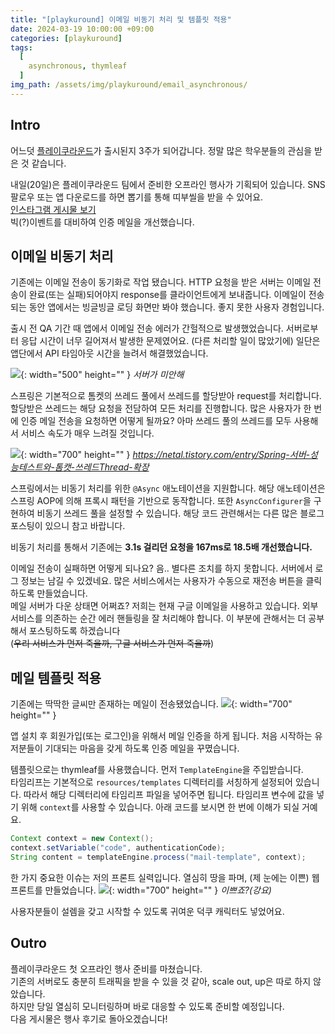 ```yaml
---
title: "[playkuround] 이메일 비동기 처리 및 템플릿 적용"
date: 2024-03-19 10:00:00 +09:00
categories: [playkuround]
tags:
  [
    asynchronous, thymleaf
  ]
img_path: /assets/img/playkuround/email_asynchronous/
---
```


## Intro
어느덧 [플레이쿠라운드](https://play.google.com/store/apps/details?id=com.umc.playkuround&pcampaignid=web_share)가 출시된지 3주가 되어갑니다. 정말 많은 학우분들의 관심을 받은 것 같습니다.

내일(20일)은 플레이쿠라운드 팀에서 준비한 오프라인 행사가 기획되어 있습니다. SNS 팔로우 또는 앱 다운로드를 하면 뽑기를 통해 띠부씰을 받을 수 있어요.<br>
[인스타그램 게시물 보기](https://www.instagram.com/p/C4rVys4yoGA/?utm_source=ig_web_copy_link&igsh=MzRlODBiNWFlZA==)<br>
빅(?)이벤트를 대비하여 인증 메일을 개선했습니다.

## 이메일 비동기 처리
기존에는 이메일 전송이 동기화로 작업 됐습니다. HTTP 요청을 받은 서버는 이메일 전송이 완료(또는 실패)되어야지 response를 클라이언트에게 보내줍니다.
이메일이 전송되는 동안 앱에서는 빙글빙글 로딩 화면만 봐야 했습니다. 좋지 못한 사용자 경험입니다.

출시 전 QA 기간 때 앱에서 이메일 전송 에러가 간헐적으로 발생했었습니다. 서버로부터 응답 시간이 너무 길어져서 발생한 문제였어요.
(다른 처리할 일이 많았기에) 일단은 앱단에서 API 타임아웃 시간을 늘려서 해결했었습니다.

![](1.jpeg){: width="500" height="" }
_서버가 미안해_

스프링은 기본적으로 톰켓의 쓰레드 풀에서 쓰레드를 할당받아 request를 처리합니다. 할당받은 쓰레드는 해당 요청을 전담하여 모든 처리를 진행합니다. 많은 사용자가 한 번에 인증 메일 전송을 요청하면 어떻게 될까요? 아마 쓰레드 풀의 쓰레드를 모두 사용해서 서비스 속도가 매우 느려질 것입니다.

![](2.png){: width="700" height="" }
_https://netal.tistory.com/entry/Spring-서버-성능테스트와-톰캣-쓰레드Thread-확장_

스프링에서는 비동기 처리를 위한 `@Async` 애노테이션을 지원합니다. 해당 애노테이션은 스프링 AOP에 의해 프록시 패턴을 기반으로 동작합니다. 또한 `AsyncConfigurer`을 구현하여 비동기 쓰레드 풀을 설정할 수 있습니다.
해당 코드 관련해서는 다른 많은 블로그 포스팅이 있으니 참고 바랍니다.

비동기 처리를 통해서 기존에는 **3.1s 걸리던 요청을 167ms로 18.5배 개선했습니다.**

이메일 전송이 실패하면 어떻게 되나요? 음.. 별다른 조치를 하지 못합니다. 서버에서 로그 정보는 남길 수 있겠네요.
많은 서비스에서는 사용자가 수동으로 재전송 버튼을 클릭하도록 만들었습니다.<br>
메일 서버가 다운 상태면 어쩌죠? 저희는 현재 구글 이메일을 사용하고 있습니다. 외부 서비스를 의존하는 순간 에러 핸들링을 잘 처리해야 합니다. 이 부분에 관해서는 더 공부해서 포스팅하도록 하겠습니다<br>
(<s>우리 서비스가 먼저 죽을까, 구글 서비스가 먼저 죽을까</s>)

## 메일 템플릿 적용
기존에는 딱딱한 글씨만 존재하는 메일이 전송됐었습니다.
![](3.png){: width="700" height="" }

앱 설치 후 회원가입(또는 로그인)을 위해서 메일 인증을 하게 됩니다.
처음 시작하는 유저분들이 기대되는 마음을 갖게 하도록 인증 메일을 꾸몄습니다.

템플릿으로는 thymleaf를 사용했습니다. 먼저 `TemplateEngine`을 주입받습니다. <br>
타임리프는 기본적으로 `resources/templates` 디렉터리를 서칭하게 설정되어 있습니다. 따라서 해당 디렉터리에 타임리프 파일을 넣어주면 됩니다.
타임리프 변수에 값을 넣기 위해 `context`를 사용할 수 있습니다. 아래 코드를 보시면 한 번에 이해가 되실 거예요.
```java
Context context = new Context();
context.setVariable("code", authenticationCode);
String content = templateEngine.process("mail-template", context);
```

한 가지 중요한 이슈는 저의 프론트 실력입니다.
열심히 땅을 파며, (제 눈에는 이쁜) 웹 프론트를 만들었습니다.
![](4.png){: width="700" height="" }
_이쁘죠?(강요)_

사용자분들이 설렘을 갖고 시작할 수 있도록 귀여운 덕쿠 캐릭터도 넣었어요.

## Outro
플레이쿠라운드 첫 오프라인 행사 준비를 마쳤습니다.<br>
기존의 서버로도 충분히 트래픽을 받을 수 있을 것 같아, scale out, up은 따로 하지 않았습니다.<br>
하지만 당일 열심히 모니터링하며 바로 대응할 수 있도록 준비할 예정입니다.<br>
다음 게시물은 행사 후기로 돌아오겠습니다!<br>